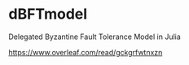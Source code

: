 # dBFTmodel
Delegated Byzantine Fault Tolerance Model in Julia

https://www.overleaf.com/read/gckgrfwtnxzn
